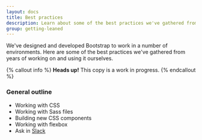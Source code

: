 ```yaml
---
layout: docs
title: Best practices
description: Learn about some of the best practices we've gathered from years of working on and using Bootstrap.
group: getting-leaned
---
```


We've designed and developed Bootstrap to work in a number of environments. Here are some of the best practices we've gathered from years of working on and using it ourselves.

{% callout info %}
**Heads up!** This copy is a work in progress.
{% endcallout %}

### General outline
- Working with CSS
- Working with Sass files
- Building new CSS components
- Working with flexbox
- Ask in [Slack](https://bootstrap-slack.herokuapp.com/)
